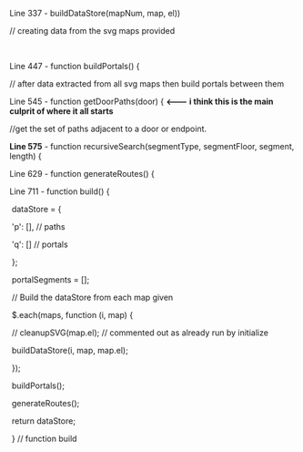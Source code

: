 Line 337 - buildDataStore(mapNum, map, el))

// creating data from the svg maps provided

​        

Line 447 - function buildPortals() { 

// after data extracted from all svg maps then build portals between them





Line 545 - function getDoorPaths(door) {     **<--- i think this is the main culprit of where it all starts**

//get the set of paths adjacent to a door or endpoint.





**Line 575** - function recursiveSearch(segmentType, segmentFloor, segment, length) {





 Line 629 -  function generateRoutes() {





Line 711 - function build() {

​            dataStore = {

​                'p': [], // paths

​                'q': [] // portals

​            };

​            portalSegments = [];

​            // Build the dataStore from each map given

​            $.each(maps, function (i, map) {

​                // cleanupSVG(map.el); // commented out as already run by initialize

​                buildDataStore(i, map, map.el);

​            });

​            buildPortals();

​            generateRoutes();

​            return dataStore;

​        } // function build





